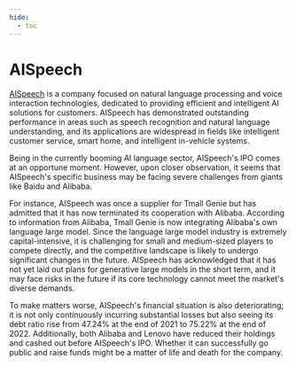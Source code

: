 ```yaml
---
hide:
  - toc
---
```


# AISpeech

[AISpeech](https://www.aispeech.com/) is a company focused on natural language processing and voice interaction technologies, dedicated to providing efficient and intelligent AI solutions for customers. AISpeech has demonstrated outstanding performance in areas such as speech recognition and natural language understanding, and its applications are widespread in fields like intelligent customer service, smart home, and intelligent in-vehicle systems.

Being in the currently booming AI language sector, AISpeech's IPO comes at an opportune moment. However, upon closer observation, it seems that AISpeech's specific business may be facing severe challenges from giants like Baidu and Alibaba.

For instance, AISpeech was once a supplier for Tmall Genie but has admitted that it has now terminated its cooperation with Alibaba. According to information from Alibaba, Tmall Genie is now integrating Alibaba's own language large model. Since the language large model industry is extremely capital-intensive, it is challenging for small and medium-sized players to compete directly, and the competitive landscape is likely to undergo significant changes in the future. AISpeech has acknowledged that it has not yet laid out plans for generative large models in the short term, and it may face risks in the future if its core technology cannot meet the market's diverse demands.

To make matters worse, AISpeech's financial situation is also deteriorating; it is not only continuously incurring substantial losses but also seeing its debt ratio rise from 47.24% at the end of 2021 to 75.22% at the end of 2022. Additionally, both Alibaba and Lenovo have reduced their holdings and cashed out before AISpeech's IPO. Whether it can successfully go public and raise funds might be a matter of life and death for the company.
